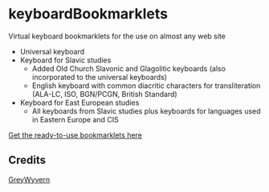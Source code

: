 # keyboardBookmarklets
Virtual keyboard bookmarklets for the use on almost any web site
 - Universal keyboard
 - Keyboard for Slavic studies
   - Added Old Church Slavonic and Glagolitic keyboards (also incorporated to the universal keyboards)
   - English keyboard with common diacritic characters for transliteration (ALA-LC, ISO, BGN/PCGN, British Standard)
 - Keyboard for East European studies
   - All keyboards from Slavic studies plus keyboards for languages used in Eastern Europe and CIS


[Get the ready-to-use bookmarklets here](https://pod-o-mart.github.io/keyboardBookmarklets/)


Credits
-------

[GreyWyvern](http://www.greywyvern.com/code/javascript/keyboard)
